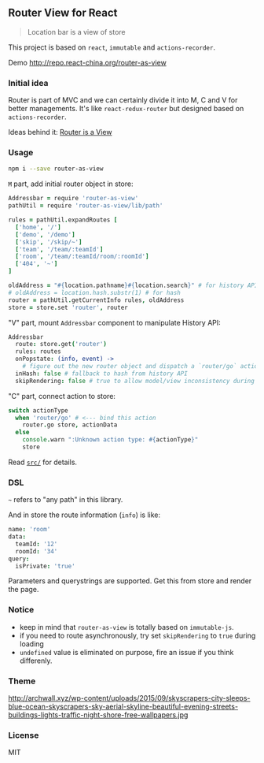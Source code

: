 
Router View for React
----

> Location bar is a view of store

This project is based on `react`, `immutable` and `actions-recorder`.

Demo http://repo.react-china.org/router-as-view

### Initial idea

Router is part of MVC and we can certainly divide it into M, C and V for better managements.
It's like `react-redux-router` but designed based on `actions-recorder`.

Ideas behind it: [Router is a View](https://hashnode.com/post/router-is-a-view-cil5959bn00kqa653p0y42gpu)

### Usage

```bash
npm i --save router-as-view
```

`M` part, add initial router object in store:

```coffee
Addressbar = require 'router-as-view'
pathUtil = require 'router-as-view/lib/path'

rules = pathUtil.expandRoutes [
  ['home', '/']
  ['demo', '/demo']
  ['skip', '/skip/~']
  ['team', '/team/:teamId']
  ['room', '/team/:teamId/room/:roomId']
  ['404', '~']
]

oldAddress = "#{location.pathname}#{location.search}" # for history API
# oldAddress = location.hash.substr(1) # for hash
router = pathUtil.getCurrentInfo rules, oldAddress
store = store.set 'router', router
```

"V" part, mount `Addressbar` component to manipulate History API:

```coffee
Addressbar
  route: store.get('router')
  rules: routes
  onPopstate: (info, event) ->
    # figure out the new router object and dispatch a `router/go` action
  inHash: false # fallback to hash from history API
  skipRendering: false # true to allow model/view inconsistency during loading
```

"C" part, connect action to store:

```coffee
switch actionType
  when 'router/go' # <--- bind this action
    router.go store, actionData
  else
    console.warn ":Unknown action type: #{actionType}"
    store
```

Read [`src/`](https://github.com/jianliaoim/router-as-view/tree/master/src) for details.

### DSL

`~` refers to "any path" in this library.

And in store the route information (`info`) is like:

```coffee
name: 'room'
data:
  teamId: '12'
  roomId: '34'
query:
  isPrivate: 'true'
```

Parameters and querystrings are supported. Get this from store and render the page.

### Notice

* keep in mind that `router-as-view` is totally based on `immutable-js`.
* if you need to route asynchronously, try set `skipRendering` to `true` during loading
* `undefined` value is eliminated on purpose, fire an issue if you think differenly.

### Theme

http://archwall.xyz/wp-content/uploads/2015/09/skyscrapers-city-sleeps-blue-ocean-skyscrapers-sky-aerial-skyline-beautiful-evening-streets-buildings-lights-traffic-night-shore-free-wallpapers.jpg

### License

MIT
